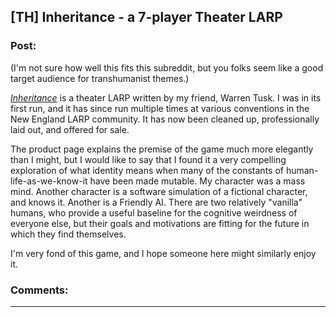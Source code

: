 ## [TH] Inheritance - a 7-player Theater LARP

### Post:

(I'm not sure how well this fits this subreddit, but you folks seem like a good target audience for transhumanist themes.)

[*Inheritance*](http://www.paracelsus-games.com/theatrical-experiences/inheritance) is a theater LARP written by my friend, Warren Tusk. I was in its first run, and it has since run multiple times at various conventions in the New England LARP community. It has now been cleaned up, professionally laid out, and offered for sale.

The product page explains the premise of the game much more elegantly than I might, but I would like to say that I found it a very compelling exploration of what identity means when many of the constants of human-life-as-we-know-it have been made mutable. My character was a mass mind. Another character is a software simulation of a fictional character, and knows it. Another is a Friendly AI. There are two relatively "vanilla" humans, who provide a useful baseline for the cognitive weirdness of everyone else, but their goals and motivations are fitting for the future in which they find themselves.

I'm very fond of this game, and I hope someone here might similarly enjoy it.

### Comments:

---

